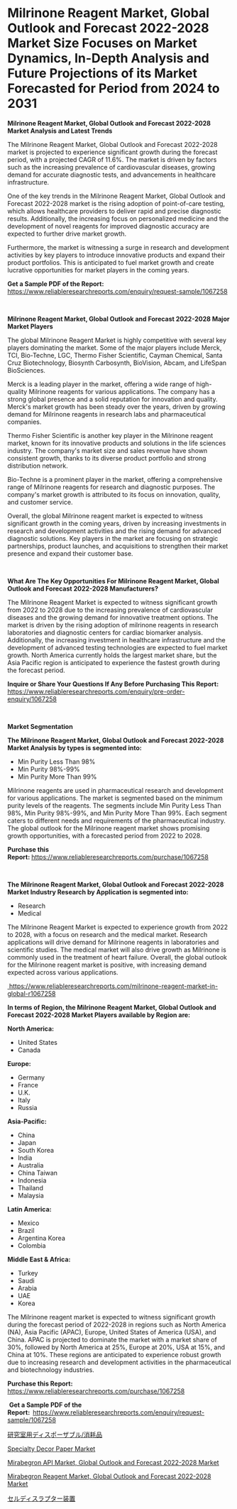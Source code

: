 <p><h1>Milrinone Reagent Market, Global Outlook and Forecast 2022-2028 Market Size Focuses on Market Dynamics, In-Depth Analysis and Future Projections of its Market Forecasted for Period from 2024 to 2031</h1></p><p><strong>Milrinone Reagent Market, Global Outlook and Forecast 2022-2028 Market Analysis and Latest Trends</strong></p>
<p><p>The Milrinone Reagent Market, Global Outlook and Forecast 2022-2028 market is projected to experience significant growth during the forecast period, with a projected CAGR of 11.6%. The market is driven by factors such as the increasing prevalence of cardiovascular diseases, growing demand for accurate diagnostic tests, and advancements in healthcare infrastructure.</p><p>One of the key trends in the Milrinone Reagent Market, Global Outlook and Forecast 2022-2028 market is the rising adoption of point-of-care testing, which allows healthcare providers to deliver rapid and precise diagnostic results. Additionally, the increasing focus on personalized medicine and the development of novel reagents for improved diagnostic accuracy are expected to further drive market growth.</p><p>Furthermore, the market is witnessing a surge in research and development activities by key players to introduce innovative products and expand their product portfolios. This is anticipated to fuel market growth and create lucrative opportunities for market players in the coming years.</p></p>
<p><strong>Get a Sample PDF of the Report:&nbsp;</strong> <a href="https://www.reliableresearchreports.com/enquiry/request-sample/1067258">https://www.reliableresearchreports.com/enquiry/request-sample/1067258</a></p>
<p>&nbsp;</p>
<p><strong>Milrinone Reagent Market, Global Outlook and Forecast 2022-2028 Major Market Players</strong></p>
<p><p>The global Milrinone Reagent Market is highly competitive with several key players dominating the market. Some of the major players include Merck, TCI, Bio-Techne, LGC, Thermo Fisher Scientific, Cayman Chemical, Santa Cruz Biotechnology, Biosynth Carbosynth, BioVision, Abcam, and LifeSpan BioSciences.</p><p>Merck is a leading player in the market, offering a wide range of high-quality Milrinone reagents for various applications. The company has a strong global presence and a solid reputation for innovation and quality. Merck's market growth has been steady over the years, driven by growing demand for Milrinone reagents in research labs and pharmaceutical companies.</p><p>Thermo Fisher Scientific is another key player in the Milrinone reagent market, known for its innovative products and solutions in the life sciences industry. The company's market size and sales revenue have shown consistent growth, thanks to its diverse product portfolio and strong distribution network.</p><p>Bio-Techne is a prominent player in the market, offering a comprehensive range of Milrinone reagents for research and diagnostic purposes. The company's market growth is attributed to its focus on innovation, quality, and customer service.</p><p>Overall, the global Milrinone reagent market is expected to witness significant growth in the coming years, driven by increasing investments in research and development activities and the rising demand for advanced diagnostic solutions. Key players in the market are focusing on strategic partnerships, product launches, and acquisitions to strengthen their market presence and expand their customer base.</p></p>
<p>&nbsp;</p>
<p><strong>What Are The Key Opportunities For Milrinone Reagent Market, Global Outlook and Forecast 2022-2028 Manufacturers?</strong></p>
<p><p>The Milrinone Reagent Market is expected to witness significant growth from 2022 to 2028 due to the increasing prevalence of cardiovascular diseases and the growing demand for innovative treatment options. The market is driven by the rising adoption of milrinone reagents in research laboratories and diagnostic centers for cardiac biomarker analysis. Additionally, the increasing investment in healthcare infrastructure and the development of advanced testing technologies are expected to fuel market growth. North America currently holds the largest market share, but the Asia Pacific region is anticipated to experience the fastest growth during the forecast period.</p></p>
<p><strong>Inquire or Share Your Questions If Any Before Purchasing This Report:</strong> <a href="https://www.reliableresearchreports.com/enquiry/pre-order-enquiry/1067258">https://www.reliableresearchreports.com/enquiry/pre-order-enquiry/1067258</a></p>
<p>&nbsp;</p>
<p><strong>Market Segmentation</strong></p>
<p><strong>The Milrinone Reagent Market, Global Outlook and Forecast 2022-2028 Market Analysis by types is segmented into:</strong></p>
<p><ul><li>Min Purity Less Than 98%</li><li>Min Purity 98%-99%</li><li>Min Purity More Than 99%</li></ul></p>
<p><p>Milrinone reagents are used in pharmaceutical research and development for various applications. The market is segmented based on the minimum purity levels of the reagents. The segments include Min Purity Less Than 98%, Min Purity 98%-99%, and Min Purity More Than 99%. Each segment caters to different needs and requirements of the pharmaceutical industry. The global outlook for the Milrinone reagent market shows promising growth opportunities, with a forecasted period from 2022 to 2028.</p></p>
<p><strong>Purchase this Report:&nbsp;</strong><a href="https://www.reliableresearchreports.com/purchase/1067258">https://www.reliableresearchreports.com/purchase/1067258</a></p>
<p>&nbsp;</p>
<p><strong>The Milrinone Reagent Market, Global Outlook and Forecast 2022-2028 Market Industry Research by Application is segmented into:</strong></p>
<p><ul><li>Research</li><li>Medical</li></ul></p>
<p><p>The Milrinone Reagent Market is expected to experience growth from 2022 to 2028, with a focus on research and the medical market. Research applications will drive demand for Milrinone reagents in laboratories and scientific studies. The medical market will also drive growth as Milrinone is commonly used in the treatment of heart failure. Overall, the global outlook for the Milrinone reagent market is positive, with increasing demand expected across various applications.</p></p>
<p><a href="https://www.reliableresearchreports.com/milrinone-reagent-market-in-global-r1067258">&nbsp;https://www.reliableresearchreports.com/milrinone-reagent-market-in-global-r1067258</a></p>
<p><strong>In terms of Region, the Milrinone Reagent Market, Global Outlook and Forecast 2022-2028 Market Players available by Region are:</strong></p>
<p>
    <p> <strong> North America: </strong>
        <ul>
            <li>United States</li>
            <li>Canada</li>
        </ul>
        </p> 
    <p> <strong> Europe: </strong>
        <ul>
            <li>Germany</li>
            <li>France</li>
            <li>U.K.</li>
            <li>Italy</li>
            <li>Russia</li>
        </ul>
        </p> 
    <p> <strong> Asia-Pacific: </strong>
        <ul>
            <li>China</li>
            <li>Japan</li>
            <li>South Korea</li>
            <li>India</li>
            <li>Australia</li>
            <li>China Taiwan</li>
            <li>Indonesia</li>
            <li>Thailand</li>
            <li>Malaysia</li>
        </ul>
        </p> 
    <p> <strong> Latin America: </strong>
        <ul>
            <li>Mexico</li>
            <li>Brazil</li>
            <li>Argentina Korea</li>
            <li>Colombia</li>
        </ul>
        </p> 
    <p> <strong> Middle East & Africa: </strong>
        <ul>
            <li>Turkey</li>
            <li>Saudi</li>
            <li>Arabia</li>
            <li>UAE</li>
            <li>Korea</li>
        </ul>
    </p>
    </p>
<p><p>The Milrinone reagent market is expected to witness significant growth during the forecast period of 2022-2028 in regions such as North America (NA), Asia Pacific (APAC), Europe, United States of America (USA), and China. APAC is projected to dominate the market with a market share of 30%, followed by North America at 25%, Europe at 20%, USA at 15%, and China at 10%. These regions are anticipated to experience robust growth due to increasing research and development activities in the pharmaceutical and biotechnology industries.</p></p>
<p><strong>Purchase this Report: </strong><a href="https://www.reliableresearchreports.com/purchase/1067258">https://www.reliableresearchreports.com/purchase/1067258</a></p>
<p>&nbsp;<strong>Get a Sample PDF of the Report:&nbsp;&nbsp;</strong><a href="https://www.reliableresearchreports.com/enquiry/request-sample/1067258">https://www.reliableresearchreports.com/enquiry/request-sample/1067258</a></p>
<p><strong></strong></p>
<p><p><a href="https://github.com/Alenaieme/Market-Research-Report-List-1/blob/main/140231486520.md">研究室用ディスポーザブル/消耗品</a></p><p><a href="https://issuu.com/reportprime-2/docs/specialty-decor-paper-market-size-2030.pptx">Specialty Decor Paper Market</a></p><p><a href="https://github.com/EveKerluke2023/Market-Research-Report-List-1/blob/main/mirabegron-api-market-global-outlook-and-forecast-2022-2028-market.md">Mirabegron API Market, Global Outlook and Forecast 2022-2028 Market</a></p><p><a href="https://github.com/angeliabkratze/Market-Research-Report-List-1/blob/main/mirabegron-reagent-market-global-outlook-and-forecast-2022-2028-market.md">Mirabegron Reagent Market, Global Outlook and Forecast 2022-2028 Market</a></p><p><a href="https://github.com/qwpelcjko9242629/Market-Research-Report-List-2/blob/main/345962493340.md">セルディスラプター装置</a></p></p>